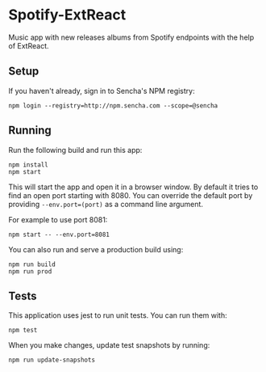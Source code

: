 # Spotify-ExtReact

Music app with new releases albums from Spotify endpoints with the help of ExtReact.

## Setup

If you haven't already, sign in to Sencha's NPM registry:

```
npm login --registry=http://npm.sencha.com --scope=@sencha
```

## Running

Run the following build and run this app:

    npm install
    npm start

This will start the app and open it in a browser window.  By default it tries to find
an open port starting with 8080.  You can override the default port by providing `--env.port=(port)` 
as a command line argument.

For example to use port 8081:

    npm start -- --env.port=8081

You can also run and serve a production build using:

    npm run build
    npm run prod

## Tests

This application uses jest to run unit tests.  You can run them with:

```
npm test
```

When you make changes, update test snapshots by running:

```
npm run update-snapshots
```
